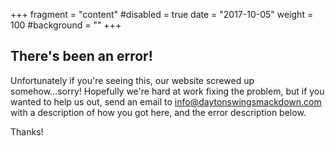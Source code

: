 +++
fragment = "content"
#disabled = true
date = "2017-10-05"
weight = 100
#background = ""
+++

## There's been an error!

Unfortunately if you're seeing this, our website screwed up somehow...sorry!  Hopefully we're hard at work fixing the problem, but if you wanted to help us out, send an email to info@daytonswingsmackdown.com with a description of how you got here, and the error description below.

Thanks!
